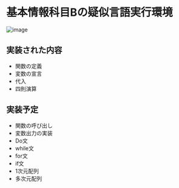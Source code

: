 # 基本情報科目Bの疑似言語実行環境
![image](https://user-images.githubusercontent.com/75883535/219968898-5c9a2337-5d97-4253-9a4b-678d9c8e792f.png)

## 実装された内容
- 関数の定義
- 変数の宣言
- 代入
- 四則演算

## 実装予定
- 関数の呼び出し
- 変数出力の実装
- Do文
- while文
- for文
- if文
- 1次元配列
- 多次元配列

